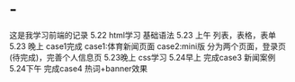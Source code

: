 
# -
这是我学习前端的记录
5.22 html学习 基础语法
5.23 上午 列表，表格，表单
5.23 晚上 case1完成 
case1:体育新闻页面
case2:mini版 分为两个页面，登录页(待完成)，完善个人信息页
5.23晚上 css学习
5.24早上 完成case3 新闻案例
5.24下午 完成case4 热词+banner效果